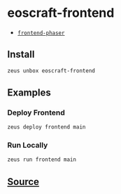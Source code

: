 
eoscraft-frontend
====================









* [`frontend-phaser`](frontend-phaser.md)




## Install
```bash
zeus unbox eoscraft-frontend
```
## Examples
### Deploy Frontend
```bash
zeus deploy frontend main
```
### Run Locally
```bash
zeus run frontend main
```











## [Source](https://github.com/liquidapps-io/zeus-sdk/tree/master/boxes/groups/game/eoscraft-frontend)